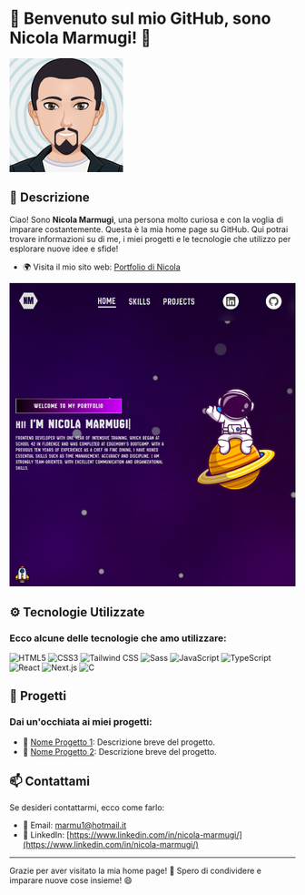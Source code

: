 # 🎉 Benvenuto sul mio GitHub, sono Nicola Marmugi! 👋

![Mio Avatar](./myAvatar.png)

## 🌟 Descrizione

Ciao! Sono **Nicola Marmugi**, una persona molto curiosa e con la voglia di imparare costantemente. Questa è la mia home page su GitHub. Qui potrai trovare informazioni su di me, i miei progetti e le tecnologie che utilizzo per esplorare nuove idee e sfide!

- 🌍 Visita il mio sito web: [Portfolio di Nicola](https://portfolio-nm-fawn.vercel.app/)

![Portfolio Home](./portfolio.png)

## ⚙️ Tecnologie Utilizzate

### Ecco alcune delle tecnologie che amo utilizzare:

<p>
    <img src="https://img.shields.io/badge/HTML5-E34F26?style=for-the-badge&logo=html5&logoColor=white" alt="HTML5">
    <img src="https://img.shields.io/badge/CSS3-1572B6?style=for-the-badge&logo=css3&logoColor=white" alt="CSS3">
    <img src="https://img.shields.io/badge/Tailwind_CSS-38B2AC?style=for-the-badge&logo=tailwind-css&logoColor=white" alt="Tailwind CSS">
    <img src="https://img.shields.io/badge/Sass-CC6699?style=for-the-badge&logo=sass&logoColor=white" alt="Sass">
    <img src="https://img.shields.io/badge/JavaScript-F7DF1E?style=for-the-badge&logo=javascript&logoColor=black" alt="JavaScript">
    <img src="https://img.shields.io/badge/TypeScript-3178C6?style=for-the-badge&logo=typescript&logoColor=white" alt="TypeScript">
    <img src="https://img.shields.io/badge/React-20232A?style=for-the-badge&logo=react&logoColor=61DAFB" alt="React">
    <img src="https://img.shields.io/badge/Next.js-000000?style=for-the-badge&logo=nextdotjs&logoColor=white" alt="Next.js">
    <img src="https://img.shields.io/badge/C-00599C?style=for-the-badge&logo=c&logoColor=white" alt="C">
</p>

## 🚀 Progetti

### Dai un'occhiata ai miei progetti:

- 🔧 [Nome Progetto 1](https://github.com/TuoNome/NomeProgetto1): Descrizione breve del progetto.
- 🔧 [Nome Progetto 2](https://github.com/TuoNome/NomeProgetto2): Descrizione breve del progetto.

## 📫 Contattami

Se desideri contattarmi, ecco come farlo:

- 📧 Email: [marmu1@hotmail.it](mailto:tuoemail@example.com)
- 💬 LinkedIn: [https://www.linkedin.com/in/nicola-marmugi/](https://www.linkedin.com/in/nicola-marmugi/)

---

Grazie per aver visitato la mia home page! 🎊 Spero di condividere e imparare nuove cose insieme! 😄

